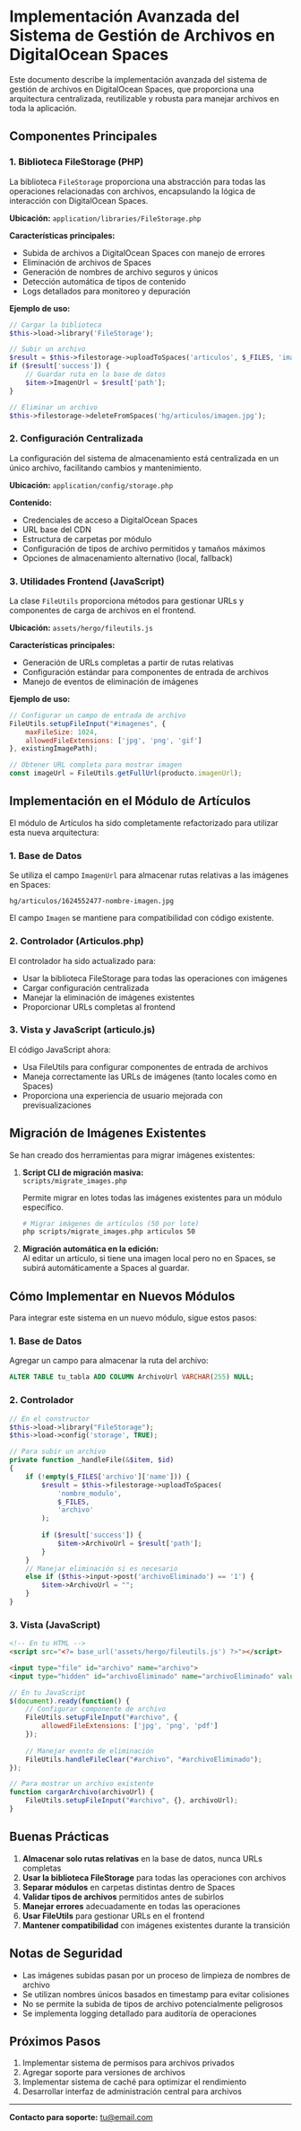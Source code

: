# Implementación Avanzada del Sistema de Gestión de Archivos en DigitalOcean Spaces

Este documento describe la implementación avanzada del sistema de gestión de archivos en DigitalOcean Spaces, que proporciona una arquitectura centralizada, reutilizable y robusta para manejar archivos en toda la aplicación.

## Componentes Principales

### 1. Biblioteca FileStorage (PHP)

La biblioteca `FileStorage` proporciona una abstracción para todas las operaciones relacionadas con archivos, encapsulando la lógica de interacción con DigitalOcean Spaces.

**Ubicación:** `application/libraries/FileStorage.php`

**Características principales:**
- Subida de archivos a DigitalOcean Spaces con manejo de errores
- Eliminación de archivos de Spaces
- Generación de nombres de archivo seguros y únicos
- Detección automática de tipos de contenido
- Logs detallados para monitoreo y depuración

**Ejemplo de uso:**

```php
// Cargar la biblioteca
$this->load->library('FileStorage');

// Subir un archivo
$result = $this->filestorage->uploadToSpaces('articulos', $_FILES, 'imagen');
if ($result['success']) {
    // Guardar ruta en la base de datos
    $item->ImagenUrl = $result['path'];
}

// Eliminar un archivo
$this->filestorage->deleteFromSpaces('hg/articulos/imagen.jpg');
```

### 2. Configuración Centralizada

La configuración del sistema de almacenamiento está centralizada en un único archivo, facilitando cambios y mantenimiento.

**Ubicación:** `application/config/storage.php`

**Contenido:**
- Credenciales de acceso a DigitalOcean Spaces
- URL base del CDN
- Estructura de carpetas por módulo
- Configuración de tipos de archivo permitidos y tamaños máximos
- Opciones de almacenamiento alternativo (local, fallback)

### 3. Utilidades Frontend (JavaScript)

La clase `FileUtils` proporciona métodos para gestionar URLs y componentes de carga de archivos en el frontend.

**Ubicación:** `assets/hergo/fileutils.js`

**Características principales:**
- Generación de URLs completas a partir de rutas relativas
- Configuración estándar para componentes de entrada de archivos
- Manejo de eventos de eliminación de imágenes

**Ejemplo de uso:**

```javascript
// Configurar un campo de entrada de archivo
FileUtils.setupFileInput("#imagenes", {
    maxFileSize: 1024,
    allowedFileExtensions: ['jpg', 'png', 'gif']
}, existingImagePath);

// Obtener URL completa para mostrar imagen
const imageUrl = FileUtils.getFullUrl(producto.imagenUrl);
```

## Implementación en el Módulo de Artículos

El módulo de Artículos ha sido completamente refactorizado para utilizar esta nueva arquitectura:

### 1. Base de Datos

Se utiliza el campo `ImagenUrl` para almacenar rutas relativas a las imágenes en Spaces:

```
hg/articulos/1624552477-nombre-imagen.jpg
```

El campo `Imagen` se mantiene para compatibilidad con código existente.

### 2. Controlador (Articulos.php)

El controlador ha sido actualizado para:
- Usar la biblioteca FileStorage para todas las operaciones con imágenes
- Cargar configuración centralizada
- Manejar la eliminación de imágenes existentes
- Proporcionar URLs completas al frontend

### 3. Vista y JavaScript (articulo.js)

El código JavaScript ahora:
- Usa FileUtils para configurar componentes de entrada de archivos
- Maneja correctamente las URLs de imágenes (tanto locales como en Spaces)
- Proporciona una experiencia de usuario mejorada con previsualizaciones

## Migración de Imágenes Existentes

Se han creado dos herramientas para migrar imágenes existentes:

1. **Script CLI de migración masiva:**  
   `scripts/migrate_images.php`
   
   Permite migrar en lotes todas las imágenes existentes para un módulo específico.
   
   ```bash
   # Migrar imágenes de artículos (50 por lote)
   php scripts/migrate_images.php articulos 50
   ```

2. **Migración automática en la edición:**  
   Al editar un artículo, si tiene una imagen local pero no en Spaces,
   se subirá automáticamente a Spaces al guardar.

## Cómo Implementar en Nuevos Módulos

Para integrar este sistema en un nuevo módulo, sigue estos pasos:

### 1. Base de Datos

Agregar un campo para almacenar la ruta del archivo:

```sql
ALTER TABLE tu_tabla ADD COLUMN ArchivoUrl VARCHAR(255) NULL;
```

### 2. Controlador

```php
// En el constructor
$this->load->library("FileStorage");
$this->load->config('storage', TRUE);

// Para subir un archivo
private function _handleFile(&$item, $id)
{
    if (!empty($_FILES['archivo']['name'])) {
        $result = $this->filestorage->uploadToSpaces(
            'nombre_modulo',
            $_FILES,
            'archivo'
        );
        
        if ($result['success']) {
            $item->ArchivoUrl = $result['path'];
        }
    }
    // Manejar eliminación si es necesario
    else if ($this->input->post('archivoEliminado') == '1') {
        $item->ArchivoUrl = "";
    }
}
```

### 3. Vista (JavaScript)

```html
<!-- En tu HTML -->
<script src="<?= base_url('assets/hergo/fileutils.js') ?>"></script>

<input type="file" id="archivo" name="archivo">
<input type="hidden" id="archivoEliminado" name="archivoEliminado" value="0">
```

```javascript
// En tu JavaScript
$(document).ready(function() {
    // Configurar componente de archivo
    FileUtils.setupFileInput("#archivo", {
        allowedFileExtensions: ['jpg', 'png', 'pdf']
    });
    
    // Manejar evento de eliminación
    FileUtils.handleFileClear("#archivo", "#archivoEliminado");
});

// Para mostrar un archivo existente
function cargarArchivo(archivoUrl) {
    FileUtils.setupFileInput("#archivo", {}, archivoUrl);
}
```

## Buenas Prácticas

1. **Almacenar solo rutas relativas** en la base de datos, nunca URLs completas
2. **Usar la biblioteca FileStorage** para todas las operaciones con archivos
3. **Separar módulos** en carpetas distintas dentro de Spaces
4. **Validar tipos de archivos** permitidos antes de subirlos
5. **Manejar errores** adecuadamente en todas las operaciones
6. **Usar FileUtils** para gestionar URLs en el frontend
7. **Mantener compatibilidad** con imágenes existentes durante la transición

## Notas de Seguridad

- Las imágenes subidas pasan por un proceso de limpieza de nombres de archivo
- Se utilizan nombres únicos basados en timestamp para evitar colisiones
- No se permite la subida de tipos de archivo potencialmente peligrosos
- Se implementa logging detallado para auditoría de operaciones

## Próximos Pasos

1. Implementar sistema de permisos para archivos privados
2. Agregar soporte para versiones de archivos
3. Implementar sistema de caché para optimizar el rendimiento
4. Desarrollar interfaz de administración central para archivos

---

**Contacto para soporte:** [tu@email.com](mailto:tu@email.com)
